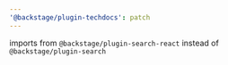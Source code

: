 ```yaml
---
'@backstage/plugin-techdocs': patch
---
```


imports from `@backstage/plugin-search-react` instead of `@backstage/plugin-search`
